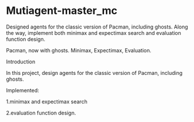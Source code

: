 # Mutiagent-master_mc
Designed agents for the classic version of Pacman, including ghosts. Along the way, implement both minimax and expectimax search and evaluation function design.

Pacman, now with ghosts.
Minimax, Expectimax,
Evaluation.  

Introduction

In this project, design agents for the classic version of Pacman, including ghosts.

Implemented:

1.minimax and expectimax search

2.evaluation function design.

